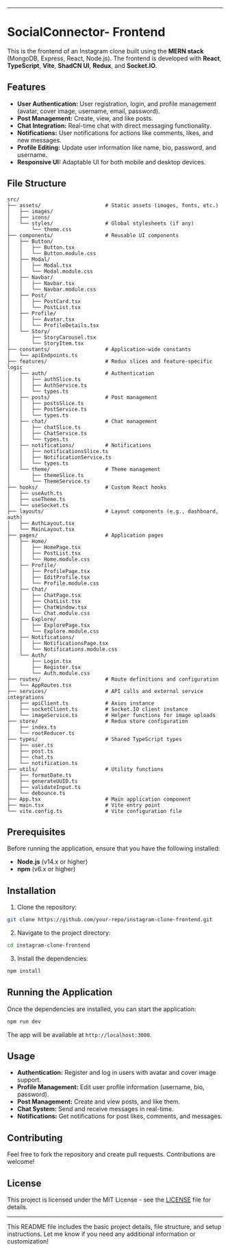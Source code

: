 
---

# SocialConnector- Frontend

This is the frontend of an Instagram clone built using the **MERN stack** (MongoDB, Express, React, Node.js). The frontend is developed with **React**, **TypeScript**, **Vite**, **ShadCN UI**, **Redux**, and **Socket.IO**.

## Features

- **User Authentication:** User registration, login, and profile management (avatar, cover image, username, email, password).
- **Post Management:** Create, view, and like posts.
- **Chat Integration:** Real-time chat with direct messaging functionality.
- **Notifications:** User notifications for actions like comments, likes, and new messages.
- **Profile Editing:** Update user information like name, bio, password, and username.
- **Responsive UI:** Adaptable UI for both mobile and desktop devices.

## File Structure

```plaintext
src/
├── assets/                     # Static assets (images, fonts, etc.)
│   ├── images/
│   ├── icons/
│   └── styles/                 # Global stylesheets (if any)
│       └── theme.css
├── components/                 # Reusable UI components
│   ├── Button/
│   │   ├── Button.tsx
│   │   └── Button.module.css
│   ├── Modal/
│   │   ├── Modal.tsx
│   │   └── Modal.module.css
│   ├── Navbar/
│   │   ├── Navbar.tsx
│   │   └── Navbar.module.css
│   ├── Post/
│   │   ├── PostCard.tsx
│   │   └── PostList.tsx
│   ├── Profile/
│   │   ├── Avatar.tsx
│   │   └── ProfileDetails.tsx
│   └── Story/
│       ├── StoryCarousel.tsx
│       └── StoryItem.tsx
├── constants/                  # Application-wide constants
│   └── apiEndpoints.ts
├── features/                   # Redux slices and feature-specific logic
│   ├── auth/                   # Authentication
│   │   ├── authSlice.ts
│   │   ├── AuthService.ts
│   │   └── types.ts
│   ├── posts/                  # Post management
│   │   ├── postsSlice.ts
│   │   ├── PostService.ts
│   │   └── types.ts
│   ├── chat/                   # Chat management
│   │   ├── chatSlice.ts
│   │   ├── ChatService.ts
│   │   └── types.ts
│   ├── notifications/          # Notifications
│   │   ├── notificationsSlice.ts
│   │   ├── NotificationService.ts
│   │   └── types.ts
│   └── theme/                  # Theme management
│       ├── themeSlice.ts
│       └── ThemeService.ts
├── hooks/                      # Custom React hooks
│   ├── useAuth.ts
│   ├── useTheme.ts
│   └── useSocket.ts
├── layouts/                    # Layout components (e.g., dashboard, auth)
│   ├── AuthLayout.tsx
│   └── MainLayout.tsx
├── pages/                      # Application pages
│   ├── Home/
│   │   ├── HomePage.tsx
│   │   ├── PostList.tsx
│   │   └── Home.module.css
│   ├── Profile/
│   │   ├── ProfilePage.tsx
│   │   ├── EditProfile.tsx
│   │   └── Profile.module.css
│   ├── Chat/
│   │   ├── ChatPage.tsx
│   │   ├── ChatList.tsx
│   │   ├── ChatWindow.tsx
│   │   └── Chat.module.css
│   ├── Explore/
│   │   ├── ExplorePage.tsx
│   │   └── Explore.module.css
│   ├── Notifications/
│   │   ├── NotificationsPage.tsx
│   │   └── Notifications.module.css
│   └── Auth/
│       ├── Login.tsx
│       ├── Register.tsx
│       └── Auth.module.css
├── routes/                     # Route definitions and configuration
│   └── AppRoutes.tsx
├── services/                   # API calls and external service integrations
│   ├── apiClient.ts            # Axios instance
│   ├── socketClient.ts         # Socket.IO client instance
│   └── imageService.ts         # Helper functions for image uploads
├── store/                      # Redux store configuration
│   ├── index.ts
│   └── rootReducer.ts
├── types/                      # Shared TypeScript types
│   ├── user.ts
│   ├── post.ts
│   ├── chat.ts
│   └── notification.ts
├── utils/                      # Utility functions
│   ├── formatDate.ts
│   ├── generateUUID.ts
│   ├── validateInput.ts
│   └── debounce.ts
├── App.tsx                     # Main application component
├── main.tsx                    # Vite entry point
└── vite.config.ts              # Vite configuration file
```

## Prerequisites

Before running the application, ensure that you have the following installed:

- **Node.js** (v14.x or higher)
- **npm** (v6.x or higher)

## Installation

1. Clone the repository:

```bash
git clone https://github.com/your-repo/instagram-clone-frontend.git
```

2. Navigate to the project directory:

```bash
cd instagram-clone-frontend
```

3. Install the dependencies:

```bash
npm install
```

## Running the Application

Once the dependencies are installed, you can start the application:

```bash
npm run dev
```

The app will be available at `http://localhost:3000`.

## Usage

- **Authentication:** Register and log in users with avatar and cover image support.
- **Profile Management:** Edit user profile information (username, bio, password).
- **Post Management:** Create and view posts, and like them.
- **Chat System:** Send and receive messages in real-time.
- **Notifications:** Get notifications for post likes, comments, and messages.

## Contributing

Feel free to fork the repository and create pull requests. Contributions are welcome!

## License

This project is licensed under the MIT License - see the [LICENSE](LICENSE) file for details.

---

This README file includes the basic project details, file structure, and setup instructions. Let me know if you need any additional information or customization!
